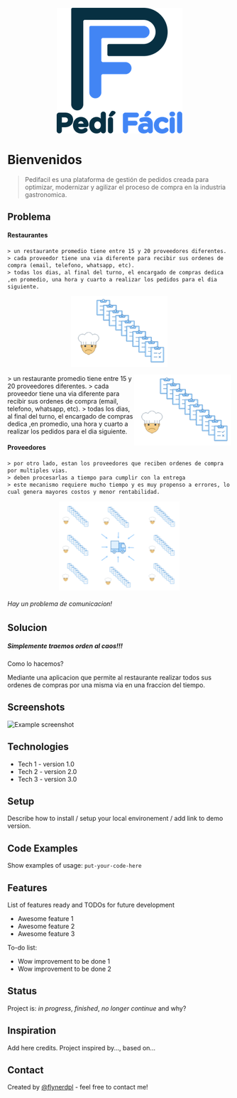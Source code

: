 
<p align="center">
  <img src="assets/logoPediFacil_README.png">
</p>

# Bienvenidos
> Pedifacil es una plataforma de gestión de pedidos creada para optimizar, modernizar y agilizar el proceso de compra en la industria gastronomica.

## Problema

#### Restaurantes

    > un restaurante promedio tiene entre 15 y 20 proveedores diferentes.
    > cada proveedor tiene una via diferente para recibir sus ordenes de compra (email, telefono, whatsapp, etc).
    > todas los dias, al final del turno, el encargado de compras dedica ,en promedio, una hora y cuarto a realizar los pedidos para el dia siguiente.
  
  
<p align="center">
  <img width="218" height="160" src="assets/img_chefOrder_README.png">
</p>


<img align="right" width="218" height="160" src="assets/img_chefOrder_README.png">
    > un restaurante promedio tiene entre 15 y 20 proveedores diferentes.
    > cada proveedor tiene una via diferente para recibir sus ordenes de compra (email, telefono, whatsapp, etc).
    > todas los dias, al final del turno, el encargado de compras dedica ,en promedio, una hora y cuarto a realizar los pedidos para el dia siguiente.


#### Proveedores

    > por otro lado, estan los proveedores que reciben ordenes de compra por multiples vias.
    > deben procesarlas a tiempo para cumplir con la entrega
    > este mecanismo requiere mucho tiempo y es muy propenso a errores, lo cual genera mayores costos y menor rentabilidad.


<p align="center">
  <img width="272" height="200" src="assets/img_supplierProcess_README.png">
</p>


###### Hay un problema de comunicacion!

## Solucion

##### Simplemente traemos orden al caos!!!

Como lo hacemos?

Mediante una aplicacion que permite al restaurante realizar todos sus ordenes de compras por una misma via en una fraccion del tiempo.


## Screenshots
![Example screenshot](./img/logoPediFacil.png)

## Technologies
* Tech 1 - version 1.0
* Tech 2 - version 2.0
* Tech 3 - version 3.0

## Setup
Describe how to install / setup your local environement / add link to demo version.

## Code Examples
Show examples of usage:
`put-your-code-here`

## Features
List of features ready and TODOs for future development
* Awesome feature 1
* Awesome feature 2
* Awesome feature 3

To-do list:
* Wow improvement to be done 1
* Wow improvement to be done 2

## Status
Project is: _in progress_, _finished_, _no longer continue_ and why?

## Inspiration
Add here credits. Project inspired by..., based on...

## Contact
Created by [@flynerdpl](https://www.flynerd.pl/) - feel free to contact me!
